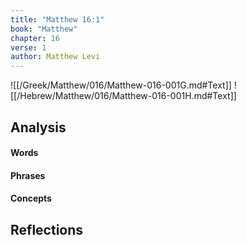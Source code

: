 ```yaml
---
title: "Matthew 16:1"
book: "Matthew"
chapter: 16
verse: 1
author: Matthew Levi
---
```

![[/Greek/Matthew/016/Matthew-016-001G.md#Text]]
![[/Hebrew/Matthew/016/Matthew-016-001H.md#Text]]

## Analysis

#### Words

#### Phrases

#### Concepts

## Reflections
